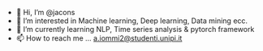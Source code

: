 - 👋 Hi, I’m @jacons
- 👀 I’m interested in Machine learning, Deep learning, Data mining ecc.
- 🌱 I’m currently learning NLP, Time series analysis & pytorch framework
- 📫 How to reach me ... a.iommi2@studenti.unipi.it
